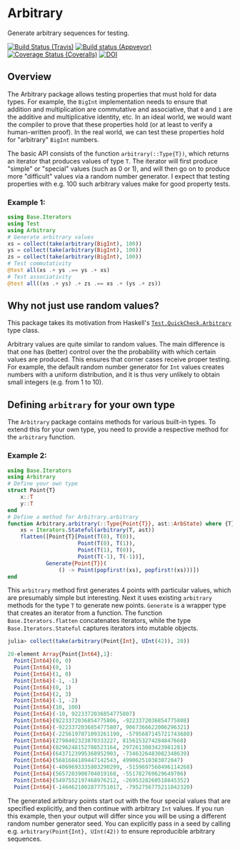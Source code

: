 # Arbitrary

Generate arbitrary sequences for testing.

[![Build Status (Travis)](https://travis-ci.org/eschnett/Arbitrary.jl.svg?branch=master)](https://travis-ci.org/eschnett/Arbitrary.jl)
[![Build status (Appveyor)](https://ci.appveyor.com/api/projects/status/r0ryqdjn2rmhv29w?svg=true)](https://ci.appveyor.com/project/eschnett/arbitrary-jl)
[![Coverage Status (Coveralls)](https://coveralls.io/repos/github/eschnett/Arbitrary.jl/badge.svg?branch=master)](https://coveralls.io/github/eschnett/Arbitrary.jl?branch=master)
[![DOI](https://zenodo.org/badge/146501346.svg)](https://zenodo.org/badge/latestdoi/146501346)

## Overview

The Arbitrary package allows testing properties that must hold for
data types. For example, the `BigInt` implementation needs to ensure
that addition and multiplication are commutative and associative, that
`0` and `1` are the additive and multiplicative identity, etc. In
an ideal world, we would want the compiler to prove that these
properties hold (or at least to verify a human-written proof). In the
real world, we can test these properties hold for "arbitrary"
`BigInt` numbers.

The basic API consists of the function `arbitrary(::Type{T})`, which
returns an iterator that produces values of type `T`. The iterator
will first produce "simple" or "special" values (such as 0 or 1), and
will then go on to produce more "difficult" values via a random number
generator. I expect that testing properties with e.g. 100 such
arbitrary values make for good property tests.

### Example 1:
```Julia
using Base.Iterators
using Test
using Arbitrary
# Generate arbitrary values
xs = collect(take(arbitrary(BigInt), 100))
ys = collect(take(arbitrary(BigInt), 100))
zs = collect(take(arbitrary(BigInt), 100))
# Test commutativity
@test all(xs .+ ys .== ys .+ xs)
# Test associativity
@test all((xs .+ ys) .+ zs .== xs .+ (ys .+ zs))
```

## Why not just use random values?

This package takes its motivation from Haskell's
[`Test.QuickCheck.Arbitrary`](http://hackage.haskell.org/package/QuickCheck-2.11.3/docs/Test-QuickCheck-Arbitrary.html)
type class.

Arbitrary values are quite similar to random values. The main
difference is that one has (better) control over the the probability
with which certain values are produced. This ensures that corner cases
receive proper testing. For example, the default random number
generator for `Int` values creates numbers with a uniform
distribution, and it is thus very unlikely to obtain small integers
(e.g. from 1 to 10).

## Defining `arbitrary` for your own type

The `Arbitrary` package contains methods for various built-in types.
To extend this for your own type, you need to provide a respective
method for the `arbitrary` function.

### Example 2:
```Julia
using Base.Iterators
using Arbitrary
# Define your own type
struct Point{T}
    x::T
    y::T
end
# Define a method for Arbitrary.arbitrary
function Arbitrary.arbitrary(::Type{Point{T}}, ast::ArbState) where {T}
    xs = Iterators.Stateful(arbitrary(T, ast))
    flatten([Point{T}[Point(T(0), T(0)),
                      Point(T(0), T(1)),
                      Point(T(1), T(0)),
                      Point(T(-1), T(-1))],
            Generate{Point{T}}(
                () -> Point(popfirst!(xs), popfirst!(xs)))])
end
```

This `arbitrary` method first generates 4 points with particular
values, which are presumably simple but interesting. Next it uses
existing `arbitrary` methods for the type `T` to generate new
points. `Generate` is a wrapper type that creates an iterator from a
function. The function `Base.Iterators.flatten` concatenates
iterators, while the type `Base.Iterators.Stateful` captures
iterators into mutable objects.

```Julia
julia> collect(take(arbitrary(Point{Int}, UInt(42)), 20))

20-element Array{Point{Int64},1}:
  Point{Int64}(0, 0)                                      
  Point{Int64}(0, 1)                                      
  Point{Int64}(1, 0)                                      
  Point{Int64}(-1, -1)                                    
  Point{Int64}(0, 1)                                      
  Point{Int64}(2, 3)                                      
  Point{Int64}(-1, -2)                                    
  Point{Int64}(10, 100)                                   
  Point{Int64}(-10, 9223372036854775807)                  
  Point{Int64}(9223372036854775806, -9223372036854775808)
  Point{Int64}(-9223372036854775807, 9067366622006296321)
  Point{Int64}(-2256197071093261190, -5795687145721743680)
  Point{Int64}(2798402323870333227, 8156153274284847668)  
  Point{Int64}(8296248152788523164, 2972613083423981281)  
  Point{Int64}(6437123995368952903, -7346326483082348639)
  Point{Int64}(5681684189447142543, 499062510383072047)   
  Point{Int64}(-4069693335803290299, -5159697560496114268)
  Point{Int64}(5657203908704019168, -551782769629649706)  
  Point{Int64}(5497552197468976212, -2695328260518845352)
  Point{Int64}(-1464621002877751017, -7952756775211842320)
```

The generated arbitrary points start out with the four special values
that are specified explicitly, and then continue with arbitrary
`Int` values. If you run this example, then your output will differ
since you will be using a different random number generator seed. You
can explicitly pass in a seed by calling e.g. `arbitrary(Point{Int},
UInt(42))` to ensure reproducible arbitrary sequences.
